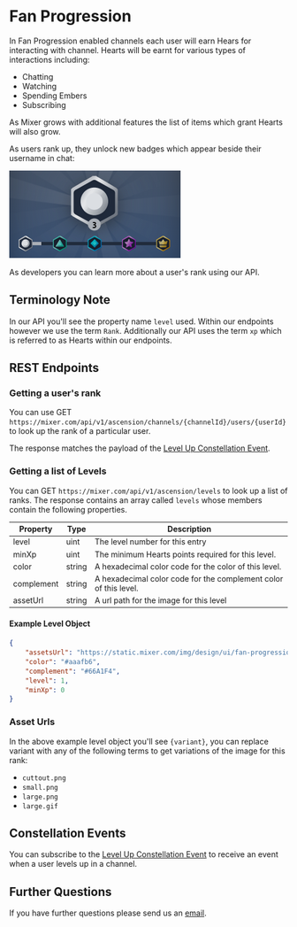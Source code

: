 # Fan Progression

In Fan Progression enabled channels each user will earn Hears for interacting with channel. Hearts will be earnt for various types of interactions including:
- Chatting
- Watching
- Spending Embers
- Subscribing

As Mixer grows with additional features the list of items which grant Hearts will also grow.

As users rank up, they unlock new badges which appear beside their username in chat:

![](badges.png)

As developers you can learn more about a user's rank using our API.

## Terminology Note

In our API you'll see the property name `level` used. Within our endpoints however we use the term `Rank`. Additionally our API uses the term `xp` which is referred to as Hearts within our endpoints.

## REST Endpoints

### Getting a user's rank

You can use GET `https://mixer.com/api/v1/ascension/channels/{channelId}/users/{userId}` to look up the rank of a particular user.

The response matches the payload of the [Level Up Constellation Event](/reference/constellation/events/live/fan%20progression).

### Getting a list of Levels
You can GET `https://mixer.com/api/v1/ascension/levels` to look up a list of ranks. The response contains an array called `levels` whose members contain the following properties.


| Property   | Type   | Description                                                      |
| ---------- | ------ | ---------------------------------------------------------------- |
| level      | uint   | The level number for this entry                                  |
| minXp      | uint   | The minimum Hearts points required for this level.               |
| color      | string | A hexadecimal color code for the color of this level.            |
| complement | string | A hexadecimal color code for the complement color of this level. |
| assetUrl   | string | A url path for the image for this level                          |

#### Example Level Object
```json
{
    "assetsUrl": "https://static.mixer.com/img/design/ui/fan-progression/v1_badges/silver/{variant}",
    "color": "#aaafb6",
    "complement": "#66A1F4",
    "level": 1,
    "minXp": 0
}
```

### Asset Urls
In the above example level object you'll see `{variant}`, you can replace variant with any of the following terms to get variations of the image for this rank:
- `cuttout.png`
- `small.png`
- `large.png`
- `large.gif`

## Constellation Events

You can subscribe to the [Level Up Constellation Event](/reference/constellation/events/live/fan%20progression) to receive an event when a user levels up in a channel.


## Further Questions
If you have further questions please send us an [email]((mailto:mixerdevinfo@microsoft.com)).

